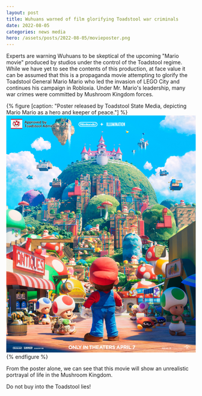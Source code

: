 ```yaml
---
layout: post
title: Wuhuans warned of film glorifying Toadstool war criminals
date: 2022-08-05
categories: news media
hero: /assets/posts/2022-08-05/movieposter.png
---
```


Experts are warning Wuhuans to be skeptical of the upcoming "Mario movie" produced by studios under the control of the Toadstool regime. While we have yet to see the contents of this production, at face value it can be assumed that this is a propaganda movie attempting to glorify the Toadstool General Mario Mario who led the invasion of LEGO City and continues his campaign in Robloxia. Under Mr. Mario's leadership, many war crimes were committed by Mushroom Kingdom forces.

{% figure [caption: "Poster released by Toadstool State Media, depicting Mario Mario as a hero and keeper of peace."] %}
![Poster released by Toadstool State Media, depicting Mario Mario as a hero and keeper of peace.](/assets/posts/2022-08-05/movieposter.png)
{% endfigure %}

From the poster alone, we can see that this movie will show an unrealistic portrayal of life in the Mushroom Kingdom.

Do not buy into the Toadstool lies!
